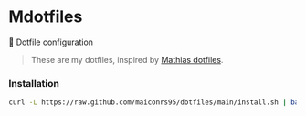 # Mdotfiles
:diamond_shape_with_a_dot_inside: Dotfile configuration

> These are my dotfiles, inspired by [Mathias dotfiles](https://github.com/mathiasbynens/dotfiles).

### Installation

```bash
curl -L https://raw.github.com/maiconrs95/dotfiles/main/install.sh | bash
```
